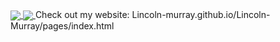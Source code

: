 <a href="https://github.com/Lincoln-Murray/github-readme-stats">
  <img align="center" src="https://github-readme-stats-lincoln-murrays-projects.vercel.app/api?username=Lincoln-Murray&count_private=true&show_icons=true&theme=shadow_red&include_all_commits=true&hide_border=false&hide_title=True&hide=contribs&rank_icon=percentile" />
</a>
<a href="https://github.com/Lincoln-Murray/github-readme-stats">
  <img align="center" src="https://github-readme-stats-lincoln-murrays-projects.vercel.app/api/top-langs/?username=Lincoln-Murray&layout=compact&show_icons=true&theme=shadow_red&include_all_commits=true&hide_border=false&hide_title=false&custom_title=Lincoln+Murray" />
</a>
Check out my website: Lincoln-murray.github.io/Lincoln-Murray/pages/index.html
